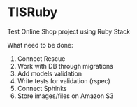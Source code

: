 # TISRuby
Test Online Shop project using Ruby Stack

What need to be done:
1. Connect Rescue
2. Work with DB through migrations
3. Add models validation
4. Write tests for validation (rspec)
5. Connect Sphinks
6. Store images/files on Amazon S3

